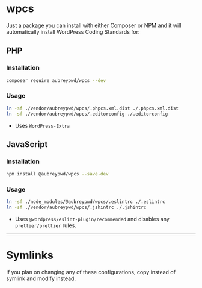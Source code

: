 # wpcs

Just a package you can install with either Composer or NPM and it will automatically install WordPress Coding Standards for:

## PHP

### Installation

```bash
composer require aubreypwd/wpcs --dev
```

### Usage

```bash
ln -sf ./vendor/aubreypwd/wpcs/.phpcs.xml.dist ./.phpcs.xml.dist
ln -sf ./vendor/aubreypwd/wpcs/.editorconfig ./.editorconfig
```

- Uses `WordPress-Extra`

## JavaScript

### Installation

```bash
npm install @aubreypwd/wpcs --save-dev
```

### Usage

```bash
ln -sf ./node_modules/@aubreypwd/wpcs/.eslintrc ./.eslintrc
ln -sf ./vendor/aubreypwd/wpcs/.jshintrc ./.jshintrc
```

- Uses `@wordpress/eslint-plugin/recommended` and disables any `prettier/prettier` rules.

---------

# Symlinks

If you plan on changing any of these configurations, copy instead of symlink and modify instead.
